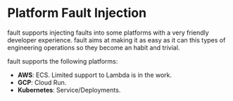 # Platform Fault Injection

<span class="f">fault</span> supports injecting faults into some platforms with
a very friendly developer experience. <span class="f">fault</span> aims at
making it as easy as it can this types of engineering operations so they become
an habit and trivial.

<span class="f">fault</span> supports the following platforms:

* **AWS**: ECS. Limited support to Lambda is in the work.
* **GCP**: Cloud Run.
* **Kubernetes**: Service/Deployments.

